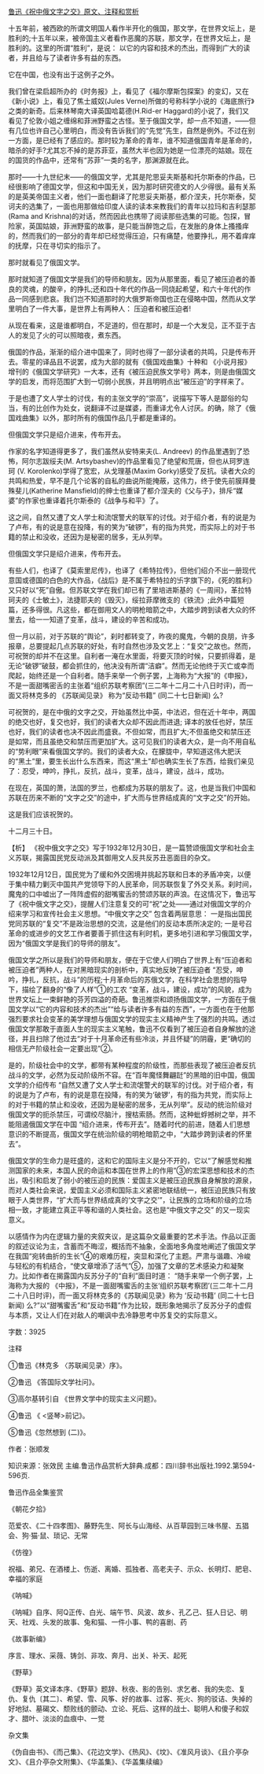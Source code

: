 [鲁迅《祝中俄文字之交》原文、注释和赏析](https://www.vrrw.net/wx/9645.html)

十五年前，被西欧的所谓文明国人看作半开化的俄国，那文学，在世界文坛上，是胜利的;十五年以来，被帝国主义者看作恶魔的苏联，那文学，在世界文坛上，是胜利的。这里的所谓“胜利”，是说： 以它的内容和技术的杰出，而得到广大的读者，并且给与了读者许多有益的东西。

它在中国，也没有出于这例子之外。

我们曾在梁启超所办的《时务报》上，看见了《福尔摩斯包探案》的变幻，又在《新小说》上，看见了焦士威奴(Jules Verne)所做的号称科学小说的《海底旅行》之类的新奇。后来林琴南大译英国哈葛德(H.Rid-er Haggard)的小说了，我们又看见了伦敦小姐之缠绵和菲洲野蛮之古怪。至于俄国文学，却一点不知道，——但有几位也许自己心里明白，而没有告诉我们的“先觉”先生，自然是例外。不过在别一方面，是已经有了感应的。那时较为革命的青年，谁不知道俄国青年是革命的，暗杀的好手?尤其忘不掉的是苏菲亚，虽然大半也因为她是一位漂亮的姑娘。现在的国货的作品中，还常有“苏菲”一类的名字，那渊源就在此。

那时——十九世纪末——的俄国文学，尤其是陀思妥夫斯基和托尔斯泰的作品，已经很影响了德国文学，但这和中国无关，因为那时研究德文的人少得很。最有关系的是英美帝国主义者，他们一面也翻译了陀思妥夫斯基，都介涅夫，托尔斯泰，契诃夫的选集了，一面也用那做给印度人读的读本来教我们的青年以拉玛和吉利瑟那(Rama and Krishna)的对话，然而因此也携带了阅读那些选集的可能。包探，冒险家，英国姑娘，菲洲野蛮的故事，是只能当醉饱之后，在发胀的身体上搔搔痒的，然而我们的一部分的青年却已经觉得压迫，只有痛楚，他要挣扎，用不着痒痒的抚摩，只在寻切实的指示了。

那时就看见了俄国文学。

那时就知道了俄国文学是我们的导师和朋友。因为从那里面，看见了被压迫者的善良的灵魂，的酸辛，的挣扎;还和四十年代的作品一同烧起希望，和六十年代的作品一同感到悲哀。我们岂不知道那时的大俄罗斯帝国也正在侵略中国，然而从文学里明白了一件大事，是世界上有两种人： 压迫者和被压迫者!

从现在看来，这是谁都明白，不足道的，但在那时，却是一个大发见，正不亚于古人的发见了火的可以照暗夜，煮东西。

俄国的作品，渐渐的绍介进中国来了，同时也得了一部分读者的共鸣，只是传布开去。零星的译品且不说罢，成为大部的就有《俄国戏曲集》十种和 《小说月报》增刊的《俄国文学研究》一大本，还有《被压迫民族文学号》两本，则是由俄国文学的启发，而将范围扩大到一切弱小民族，并且明明点出“被压迫”的字样来了。

于是也遭了文人学士的讨伐，有的主张文学的“崇高”，说描写下等人是鄙俗的勾当，有的比创作为处女，说翻译不过是媒婆，而重译尤令人讨厌。的确，除了《俄国戏曲集》以外，那时所有的俄国作品几乎都是重译的。

但俄国文学只是绍介进来，传布开去。

作家的名字知道得更多了，我们虽然从安特来夫(L. Andreev) 的作品里遇到了恐怖，阿尔志跋绥夫(M. Artsybashev)的作品里看见了绝望和荒唐，但也从珂罗连珂 (V. Korolenko)学得了宽宏，从戈理基(Maxim Gorky)感受了反抗。读者大众的共鸣和热爱，早不是几个论客的自私的曲说所能掩蔽，这伟力，终于使先前膜拜曼殊斐儿(Katherine Mansfield)的绅士也重译了都介涅夫的《父与子》，排斥“媒婆”的作家也重译着托尔斯泰的《战争与和平》了。

这之间，自然又遭了文人学士和流氓警犬的联军的讨伐。对于绍介者，有的说是为了卢布，有的说是意在投降，有的笑为“破锣”，有的指为共党，而实际上的对于书籍的禁止和没收，还因为是秘密的居多，无从列举。

但俄国文学只是绍介进来，传布开去。

有些人们，也译了《莫索里尼传》，也译了《希特拉传》，但他们绍介不出一册现代意国或德国的白色的大作品，《战后》是不属于希特拉的卐字旗下的，《死的胜利》又只好以“死”自傲。但苏联文学在我们却已有了里培进斯基的《一周间》，革拉特珂夫的《士敏土》，法捷耶夫的《毁灭》，绥拉菲摩微支的《铁流》;此外中篇短篇，还多得很。凡这些，都在御用文人的明枪暗箭之中，大踏步跨到读者大众的怀里去，给一一知道了变革，战斗，建设的辛苦和成功。

但一月以前，对于苏联的“舆论”，刹时都转变了，昨夜的魔鬼，今朝的良朋，许多报章，总要提起几点苏联的好处，有时自然也涉及文艺上：“复交”之故也。然而，可祝贺的却并不在这里。自利者一淹在水里面，将要灭顶的时候，只要抓得着，是无论“破锣”破鼓，都会抓住的，他决没有所谓“洁癖”。然而无论他终于灭亡或幸而爬起，始终还是一个自利者。随手来举一个例子罢，上海称为“大报”的《申报》，不是一面甜嘴密舌的主张着“组织苏联考察团”(三二年十二月二十八日时评)，而一面又将林克多的 《苏联闻见录》 称为“反动书籍” (同二十七日新闻) 么?

可祝贺的，是在中俄的文字之交，开始虽然比中英，中法迟，但在近十年中，两国的绝交也好，复交也好，我们的读者大众却不因此而进退; 译本的放任也好，禁压也好，我们的读者也决不因此而盛衰。不但如常，而且扩大;不但虽绝交和禁压还是如常，而且虽绝交和禁压而更加扩大。这可见我们的读者大众，是一向不用自私的“势利眼”来看俄国文学的。我们的读者大众，在朦胧中，早知道这伟大肥沃的“黑土”里，要生长出什么东西来，而这“黑土”却也确实生长了东西，给我们亲见了：忍受，呻吟，挣扎，反抗，战斗，变革，战斗，建设，战斗，成功。

在现在，英国的萧，法国的罗兰，也都成为苏联的朋友了。这，也是当我们中国和苏联在历来不断的“文字之交”的途中，扩大而与世界结成真的“文字之交”的开始。

这是我们应该祝贺的。

十二月三十日。



【析】 《祝中俄文字之交》写于1932年12月30日，是一篇赞颂俄国文学和社会主义苏联，揭露国民党反动派及其御用文人反共反苏丑恶面目的杂文。

1932年12月12日，国民党为了缓和外交困境并挑起苏联和日本的矛盾冲突，以便于集中精力剿灭中国共产党领导下的人民革命，同苏联恢复了外交关系。刹时间，魔鬼的口中嘘出了一阵阵虚假的甜嘴蜜舌的赞颂苏联的声浪。在这情况下，鲁迅写了《祝中俄文字之交》，提醒人们注意复交的可“祝”之处——通过对俄国文学的介绍来学习和宣传社会主义思想。“中俄文字之交” 包含着两层意思： 一是指出国民党同苏联的“复交”不是政治思想的交流，这是他们的反动本质所决定的; 一是号召革命的或进步的文艺工作者要善于抓住这有利时机，更多地引进和学习俄国文学，因为“俄国文学是我们的导师的朋友”。

俄国文学之所以是我们的导师和朋友，便在于它使人们明白了世界上有“压迫者和被压迫者”两种人，在对黑暗现实的剖析中，真实地反映了被压迫者 “忍受，呻吟，挣扎，反抗，战斗”的历程;十月革命后的苏俄文学，在科学社会思想的指导下，描绘了翻身的“像了人样”①的工农 “变革，战斗，建设，成功”的风貌，成为世界文坛上一束鲜艳的芬芳四溢的奇葩。鲁迅推崇和颂扬俄国文学，一方面在于俄国文学以“它的内容和技术的杰出”“给与读者许多有益的东西”，一方面也在于他那强烈要求社会变革的美学理想与俄国文学的现实主义精神产生了强烈的共鸣。透过俄国文学那敢于直面人生的现实主义笔触，鲁迅不仅看到了被压迫者自身解放的途径，并且扫除了他过去“对于十月革命还有些冷淡，并且怀疑”的阴霾，更“确切的相信无产阶级社会一定要出现”②。

是的，阶级社会中的文学，都带有某种程度的阶级性，而那些表现了被压迫者反抗战斗的文学，必然为反动阶级所不容。在“百年魔怪舞翩跹”的黑暗的旧中国，俄国文学的介绍传布 “自然又遭了文人学士和流氓警犬的联军的讨伐。对于绍介者，有的说是为了卢布，有的说是意在投降，有的笑为‘破锣’，有的指为共党，而实际上的对于书籍的禁止和没收，还因为是秘密的居多，无从列举”。反动的统治阶级对俄国文学的扼杀禁压，可谓绞尽脑汁，搜枯索肠。然而，这种蚍蜉撼树之举，并不能阻遏俄国文学在中国 “绍介进来，传布开去”。随着时代的前进，随着人们思想意识的不断提高，俄国文学在统治阶级的明枪暗箭之中，“大踏步跨到读者的怀里去”。

俄国文学的生命力是旺盛的，这和它的国际主义是分不开的，它以“了解感觉和推测国家的未来，本国人民的命运和本国在世界上的作用”③的宏深思想和技术的杰出，吸引和启发了弱小的被压迫的民族：爱国主义是被压迫民族自身解放的源泉，而对人类社会来说，爱国主义必须和国际主义紧密地联结统一，被压迫民族只有放眼于人类世界，“扩大而与世界结成真的‘文字之交’”，让民族的立场和阶级的立场相一致，才能建立真正平等和谐的人类社会。这也是“中俄文字之交” 的又一现实意义。

以感情作为内在逻辑力量的夹叙夹议，是这篇杂文最重要的艺术手法。作品以正面的叙述议论为主，含蓄而不晦涩，概括而不抽象，全面地多角度地阐述了俄国文学在我国“宛转曲折的生长”④的艰难历程，突显和深化了主题。严肃与谐趣、冷峻与轻松的有机结合，“使文章增添了活气”⑤，加强了文章的艺术感染力和凝聚力。比如作者在揭露国内反苏分子的“自利”面目时道： “随手来举一个例子罢，上海称为大报的 《中报》，不是一面甜嘴蜜舌的主张‘组织苏联考察团’(三二年十二月二十八日时评)，而一面又将林克多的《苏联闻见录》称为 ‘反动书籍’ (同二十七日新闻) 么?”以“甜嘴蜜舌”和“反动书籍”作为比较，既形象地揭示了反苏分子的虚假与本质，又让人们在对敌人的嘲讽中去冷静思考中苏复交的实际意义。

字数：3925

注释

①鲁迅《林克多 〈苏联闻见录〉序》。

②鲁迅 《答国际文学社问》。

③高尔基转引自 《世界文学中的现实主义问题》。

④鲁迅 《 <竖琴>前记》。

⑤鲁迅《忽然想到 (二)》。

作者：张顺发

知识来源：张效民 主编.鲁迅作品赏析大辞典.成都：四川辞书出版社.1992.第594-596页.

鲁迅作品全集鉴赏

《朝花夕拾》

范爱农、《二十四孝图》、藤野先生、阿长与山海经、从百草园到三味书屋、五猖会、狗·猫·鼠、琐记、无常

《仿徨》

祝福、弟兄、在酒楼上、伤逝、离婚、孤独者、高老夫子、示众、长明灯、肥皂、幸福的家庭

《呐喊》

《呐喊》自序、阿Q正传、白光、端午节、风波、故乡、孔乙己、狂人日记、明天、社戏、头发的故事、兔和猫、一件小事、鸭的喜剧、药

《故事新编》

序言、理水、采薇、铸剑、非攻、奔月、出关、补天、起死

《野草》

《野草》英文译本序、《野草》题辞、秋夜、影的告别、求乞者、我的失恋、复仇、复仇〔其二〕、希望、雪、风筝、好的故事、过客、死火、狗的驳诘、失掉的好地狱、墓碣文、颓败线的颤动、立论、死后、这样的战士、聪明人和傻子和奴才、腊叶、淡淡的血痕中、一觉

杂文集

《伪自由书》、《而己集》、《花边文学》、《热风》、《坟》、《准风月谈》、《且介亭杂文》、《且介亭杂文附集》、《华盖集》、《华盖集续编》

